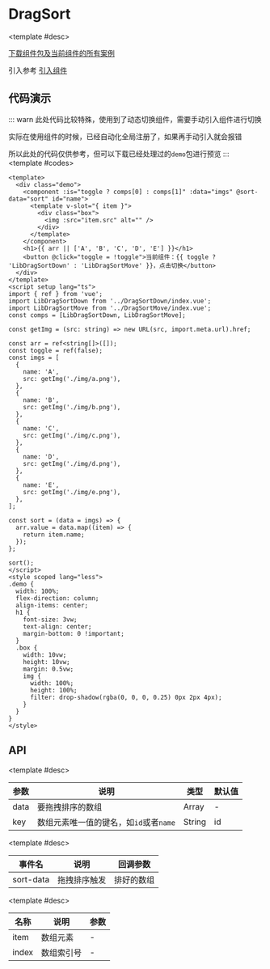 <script setup>
  import DragSortA from './Components/DragSort/demo/index-a.vue'
  import DragSortB from './Components/DragSort/demo/index-b.vue'
</script>

# DragSort

<ContainerBox title="介绍">
<template #desc>
基于原生拖拽事件实现的拖拽排序
</template>
</ContainerBox>

<ContainerBox title="下载并引入">

<template #desc>

[下载组件包及当前组件的所有案例](https://gitee.com/lengyibai/lib3-component-packages/raw/master/Lib/dynamic/LibDragSort.zip)

引入参考 [引入组件](/Components/base/start.html)
</template>
</ContainerBox>

## 代码演示

<ContainerBox title="基础用法">
<template #desc>

当存在图片时，图片会接替拖拽事件，需要给图片设置禁止拖拽`@dragstart.prevent`，拖拽的才是元素
</template>

<div class="demoBox">
<DragSortA />
</div>

::: warn
此处代码比较特殊，使用到了动态切换组件，需要手动引入组件进行切换

实际在使用组件的时候，已经自动化全局注册了，如果再手动引入就会报错

所以此处的代码仅供参考，但可以下载已经处理过的`demo`包进行预览
:::
<ShowCode>
<template #codes>

```vue
<template>
  <div class="demo">
    <component :is="toggle ? comps[0] : comps[1]" :data="imgs" @sort-data="sort" id="name">
      <template v-slot="{ item }">
        <div class="box">
          <img :src="item.src" alt="" />
        </div>
      </template>
    </component>
    <h1>{{ arr || ['A', 'B', 'C', 'D', 'E'] }}</h1>
    <button @click="toggle = !toggle">当前组件：{{ toggle ? 'LibDragSortDown' : 'LibDragSortMove' }}，点击切换</button>
  </div>
</template>
<script setup lang="ts">
import { ref } from 'vue';
import LibDragSortDown from '../DragSortDown/index.vue';
import LibDragSortMove from '../DragSortMove/index.vue';
const comps = [LibDragSortDown, LibDragSortMove];

const getImg = (src: string) => new URL(src, import.meta.url).href;

const arr = ref<string[]>([]);
const toggle = ref(false);
const imgs = [
  {
    name: 'A',
    src: getImg('./img/a.png'),
  },
  {
    name: 'B',
    src: getImg('./img/b.png'),
  },
  {
    name: 'C',
    src: getImg('./img/c.png'),
  },
  {
    name: 'D',
    src: getImg('./img/d.png'),
  },
  {
    name: 'E',
    src: getImg('./img/e.png'),
  },
];

const sort = (data = imgs) => {
  arr.value = data.map((item) => {
    return item.name;
  });
};

sort();
</script>
<style scoped lang="less">
.demo {
  width: 100%;
  flex-direction: column;
  align-items: center;
  h1 {
    font-size: 3vw;
    text-align: center;
    margin-bottom: 0 !important;
  }
  .box {
    width: 10vw;
    height: 10vw;
    margin: 0.5vw;
    img {
      width: 100%;
      height: 100%;
      filter: drop-shadow(rgba(0, 0, 0, 0.25) 0px 2px 4px);
    }
  }
}
</style>
```

</template>
</ShowCode>
</ContainerBox>

<ContainerBox title="区域拖拽">
<div class="demoBox">
<DragSortB />
</div>

<ShowCode>
<template #codes>

```vue
<template>
  <div class="demo">
    <component :is="toggle ? comps[0] : comps[1]" :data="boxs" @sort-data="sort" id="name">
      <template v-slot="{ item }">
        <div class="box" :draggable="draggable" @dragend="draggable = false">
          <svg
            class="icon"
            src="./img/icon.svg"
            @mousedown="draggable = true"
            @mouseup="draggable = false"
            t="1661959286791"
            viewBox="0 0 1024 1024"
            version="1.1"
            xmlns="http://www.w3.org/2000/svg"
            p-id="886"
          >
            <path
              d="M128 234.666667A64 64 0 0 1 192 170.666667h640a64 64 0 0 1 0 128h-640A64 64 0 0 1 128 234.666667zM128 512a64 64 0 0 1 64-64h640a64 64 0 0 1 0 128h-640A64 64 0 0 1 128 512z m64 213.333333a64 64 0 0 0 0 128h640a64 64 0 0 0 0-128h-640z"
              p-id="887"
              fill="#ffffff"
            ></path>
          </svg>
          <span>{{ item.name }}</span>
        </div>
      </template>
    </component>
    <h1>{{ arr || ['A', 'B', 'C', 'D', 'E'] }}</h1>
    <button @click="toggle = !toggle">当前组件：{{ toggle ? 'LibDragSortDown' : 'LibDragSortMove' }}，点击切换</button>
  </div>
</template>
<script setup lang="ts">
import { ref } from 'vue';
import LibDragSortDown from '../DragSortDown/index.vue';
import LibDragSortMove from '../DragSortMove/index.vue';
const comps = [LibDragSortDown, LibDragSortMove];

const arr = ref<string[]>([]);
const draggable = ref(false);
const toggle = ref(false);
const boxs = [
  {
    name: 'A',
  },
  {
    name: 'B',
  },
  {
    name: 'C',
  },
  {
    name: 'D',
  },
  {
    name: 'E',
  },
];

const sort = (data = boxs) => {
  arr.value = data.map((item) => {
    return item.name;
  });
};

sort();
</script>
<style scoped lang="less">
.demo {
  width: 100%;
  flex-direction: column;
  align-items: center;
  h1 {
    font-size: 3vw;
    text-align: center;
    margin-bottom: 0 !important;
  }
  .box {
    display: flex;
    justify-content: center;
    align-items: center;
    position: relative;
    width: 10vw;
    height: 10vw;
    margin: 0.5vw;
    background-color: #000;
    .icon {
      width: 1vw;
      height: 1vw;
      position: absolute;
      top: 0;
      right: 0;
      transform: translate(-50%, 50%);
      cursor: move;
    }
    span {
      color: #fff;
      font-size: 2vw;
    }
  }
}
</style>
```

</template>
</ShowCode>
</ContainerBox>

## API

<ContainerBox title="Props">

<template #desc>

| 参数 | 说明                                   | 类型   | 默认值 |
| ---- | -------------------------------------- | ------ | ------ |
| data | 要拖拽排序的数组                       | Array  | -      |
| key  | 数组元素唯一值的键名，如`id`或者`name` | String | id     |

</template>
</ContainerBox>

<ContainerBox title="Events">

<template #desc>

| 事件名    | 说明         | 回调参数   |
| --------- | ------------ | ---------- |
| sort-data | 拖拽排序触发 | 排好的数组 |

</template>
</ContainerBox>

<ContainerBox title="Slots">

<template #desc>

| 名称  | 说明       | 参数 |
| ----- | ---------- | ---- |
| item  | 数组元素   | -    |
| index | 数组索引号 | -    |

</template>
</ContainerBox>
